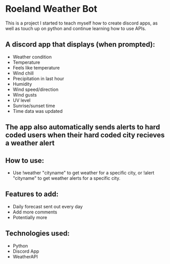 # Roeland Weather Bot

This is a project I started to teach myself how to create discord apps, as well as touch up on python and continue learning how to use APIs.

## A discord app that displays (when prompted):
- Weather condition
- Temperature
- Feels like temperature
- Wind chill
- Precipitation in last hour
- Humidity
- Wind speed/direction
- Wind gusts
- UV level
- Sunrise/sunset time
- Time data was updated

## The app also automatically sends alerts to hard coded users when their hard coded city recieves a weather alert

## How to use:
- Use !weather "cityname" to get weather for a specific city, or !alert "cityname" to get weather alerts for a specific city.

## Features to add:
- Daily forecast sent out every day
- Add more comments
- Potentially more

## Technologies used:
- Python
- Discord App
- WeatherAPI
